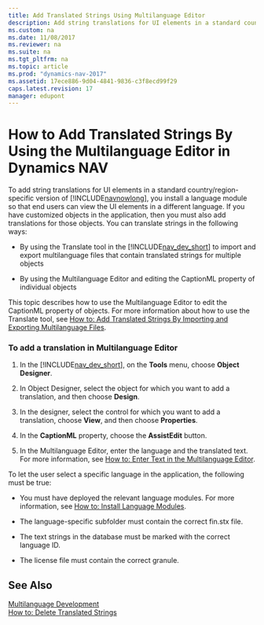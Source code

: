 ```yaml
---
title: Add Translated Strings Using Multilanguage Editor
description: Add string translations for UI elements in a standard country/region-specific version, and install a language module to support viewing in different languages.
ms.custom: na
ms.date: 11/08/2017
ms.reviewer: na
ms.suite: na
ms.tgt_pltfrm: na
ms.topic: article
ms.prod: "dynamics-nav-2017"
ms.assetid: 17ece886-9d04-4841-9836-c3f8ecd99f29
caps.latest.revision: 17
manager: edupont
---
```

# How to Add Translated Strings By Using the Multilanguage Editor in Dynamics NAV
To add string translations for UI elements in a standard country/region-specific version of [!INCLUDE[navnowlong](includes/navnowlong_md.md)], you install a language module so that end users can view the UI elements in a different language. If you have customized objects in the application, then you must also add translations for those objects. You can translate strings in the following ways:  
  
-   By using the Translate tool in the [!INCLUDE[nav_dev_short](includes/nav_dev_short_md.md)] to import and export multilanguage files that contain translated strings for multiple objects  
  
-   By using the Multilanguage Editor and editing the CaptionML property of individual objects  
  
 This topic describes how to use the Multilanguage Editor to edit the CaptionML property of objects. For more information about how to use the Translate tool, see [How to: Add Translated Strings By Importing and Exporting Multilanguage Files](How-to--Add-Translated-Strings-By-Importing-and-Exporting-Multilanguage-Files.md).  
  
### To add a translation in Multilanguage Editor  
  
1.  In the [!INCLUDE[nav_dev_short](includes/nav_dev_short_md.md)], on the **Tools** menu, choose **Object Designer**.  
  
2.  In Object Designer, select the object for which you want to add a translation, and then choose **Design**.  
  
3.  In the designer, select the control for which you want to add a translation, choose **View**, and then choose **Properties**.  
  
4.  In the **CaptionML** property, choose the **AssistEdit** button.  
  
5.  In the Multilanguage Editor, enter the language and the translated text. For more information, see [How to: Enter Text in the Multilanguage Editor](How-to--Enter-Text-in-the-Multilanguage-Editor.md).  
  
 To let the user select a specific language in the application, the following must be true:  
  
-   You must have deployed the relevant language modules. For more information, see [How to: Install Language Modules](How-to--Install-Language-Modules.md).  
  
-   The language-specific subfolder must contain the correct fin.stx file.  
  
-   The text strings in the database must be marked with the correct language ID.  
  
-   The license file must contain the correct granule.  
  
## See Also  
 [Multilanguage Development](Multilanguage-Development.md)   
 [How to: Delete Translated Strings](How-to--Delete-Translated-Strings.md)